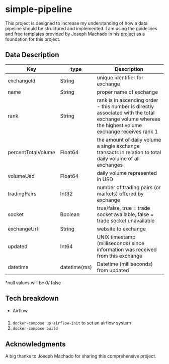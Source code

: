 # simple-pipeline

This project is designed to increase my understanding of how a data pipeline should be structured and implemented. I am using the guidelines and free templates provided by Joseph Machado in his [project](https://www.startdataengineering.com/post/data-engineering-projects-with-free-template/) as a foundation for this project.

## Data Description
|Key	            |type         |Description |
|-------------------|-------------|------------|
|exchangeId	        |String       |unique identifier for exchange|
|name	            |String       |proper name of exchange|
|rank	            |String       |rank is in ascending order - this number is directly associated with the total exchange volume whereas the highest volume exchange receives rank 1|
|percentTotalVolume	|Float64      |the amount of daily volume a single exchange transacts in relation to total daily volume of all exchanges|
|volumeUsd	        |Float64      |daily volume represented in USD |
|tradingPairs	    |Int32        |number of trading pairs (or markets) offered by exchange|
|socket	            |Boolean      |true/false, true = trade socket available, false = trade socket unavailable|
|exchangeUrl	    |String       |website to exchange|
|updated	        |Int64        |UNIX timestamp (milliseconds) since information was received from this exchange|
|datetime           |datetime(ms) |Datetime (milliseconds) from updated|

*null values will be 0/ false
## Tech breakdown
* Airflow



###  
1. `docker-compose up airflow-init` to set an airflow system
2. `docker-compose build`




## Acknowledgments
A big thanks to Joseph Machado for sharing this comprehensive project.
